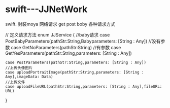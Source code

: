 # swift---JJNetWork
swift. 封装moya 网络请求 get  post boby 各种请求方式




// 定义请求方法
enum JJService {
    //baby请求
    case PostBabyParameters(pathStr:String,Babyparameters: [String : Any])
    //没有参数
    case GetNoParameters(pathStr:String)
    //有参数
    case GetYesParameters(pathStr:String,parameters: [String : Any])
    
    case PostParameters(pathStr:String,parameters: [String : Any])
    //上传头像图片
    case uploadPortraitImage(pathStr:String,parameters: [String : Any],imageData: Data)
    //上传文件
    case uploadFileURL(pathStr:String,parameters: [String : Any],fileURL: URL)
    
    
}
